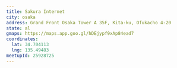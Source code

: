 ```yaml
---
title: Sakura Internet
city: osaka
address: Grand Front Osaka Tower A 35F, Kita-ku, Ofukacho 4-20
state: al
gmaps: https://maps.app.goo.gl/hDEjypf9xAp84ead7
coordinates:
  lat: 34.704113
  lng: 135.49483
meetupId: 25928725
---
```


